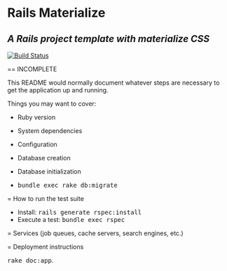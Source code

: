 # Rails Materialize
## _A Rails project template with materialize CSS_

[![Build Status](https://travis-ci.org/snepote/rails-materialize.svg?branch=master)](https://travis-ci.org/snepote/rails-materialize)

== INCOMPLETE

This README would normally document whatever steps are necessary to get the
application up and running.

Things you may want to cover:

* Ruby version

* System dependencies

* Configuration

* Database creation

* Database initialization
* <tt>bundle exec rake db:migrate</tt>

= How to run the test suite

* Install: <tt>rails generate rspec:install</tt>
* Execute a test: <tt>bundle exec rspec</tt>

= Services (job queues, cache servers, search engines, etc.)

= Deployment instructions

<tt>rake doc:app</tt>.
